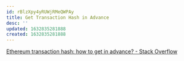 ```yaml
---
id: rBlzXpy4yRUWjRMeQWPAy
title: Get Transaction Hash in Advance
desc: ''
updated: 1632835281888
created: 1632835281888
---
```


[Ethereum transaction hash: how to get in advance? - Stack Overflow](https://stackoverflow.com/questions/48233720/ethereum-transaction-hash-how-to-get-in-advance)
